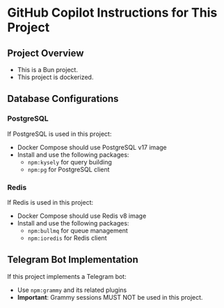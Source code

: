# GitHub Copilot Instructions for This Project

## Project Overview
- This is a Bun project.
- This project is dockerized.

## Database Configurations

### PostgreSQL
If PostgreSQL is used in this project:
- Docker Compose should use PostgreSQL v17 image
- Install and use the following packages:
  - `npm:kysely` for query building
  - `npm:pg` for PostgreSQL client

### Redis
If Redis is used in this project:
- Docker Compose should use Redis v8 image
- Install and use the following packages:
  - `npm:bullmq` for queue management
  - `npm:ioredis` for Redis client

## Telegram Bot Implementation
If this project implements a Telegram bot:
- Use `npm:grammy` and its related plugins
- **Important**: Grammy sessions MUST NOT be used in this project.